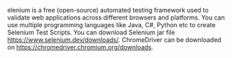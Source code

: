 elenium is a free (open-source) automated testing framework used to validate web applications across different browsers and platforms. You can use multiple programming languages like Java, C#, Python etc to create Selenium Test Scripts.
You can download Selenium jar file https://www.selenium.dev/downloads/. ChromeDriver can be downloaded on https://chromedriver.chromium.org/downloads.

